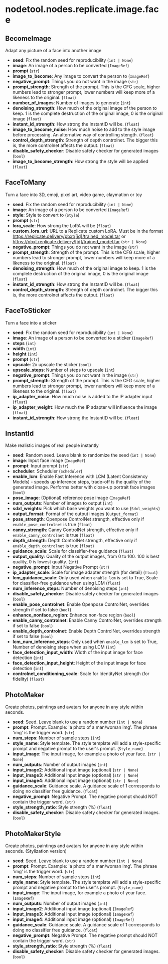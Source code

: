 # nodetool.nodes.replicate.image.face

## BecomeImage

Adapt any picture of a face into another image

- **seed**: Fix the random seed for reproducibility (`int | None`)
- **image**: An image of a person to be converted (`ImageRef`)
- **prompt** (`str`)
- **image_to_become**: Any image to convert the person to (`ImageRef`)
- **negative_prompt**: Things you do not want in the image (`str`)
- **prompt_strength**: Strength of the prompt. This is the CFG scale, higher numbers lead to stronger prompt, lower numbers will keep more of a likeness to the original. (`float`)
- **number_of_images**: Number of images to generate (`int`)
- **denoising_strength**: How much of the original image of the person to keep. 1 is the complete destruction of the original image, 0 is the original image (`float`)
- **instant_id_strength**: How strong the InstantID will be. (`float`)
- **image_to_become_noise**: How much noise to add to the style image before processing. An alternative way of controlling stength. (`float`)
- **control_depth_strength**: Strength of depth controlnet. The bigger this is, the more controlnet affects the output. (`float`)
- **disable_safety_checker**: Disable safety checker for generated images (`bool`)
- **image_to_become_strength**: How strong the style will be applied (`float`)

## FaceToMany

Turn a face into 3D, emoji, pixel art, video game, claymation or toy

- **seed**: Fix the random seed for reproducibility (`int | None`)
- **image**: An image of a person to be converted (`ImageRef`)
- **style**: Style to convert to (`Style`)
- **prompt** (`str`)
- **lora_scale**: How strong the LoRA will be (`float`)
- **custom_lora_url**: URL to a Replicate custom LoRA. Must be in the format https://replicate.delivery/pbxt/[id]/trained_model.tar or https://pbxt.replicate.delivery/[id]/trained_model.tar (`str | None`)
- **negative_prompt**: Things you do not want in the image (`str`)
- **prompt_strength**: Strength of the prompt. This is the CFG scale, higher numbers lead to stronger prompt, lower numbers will keep more of a likeness to the original. (`float`)
- **denoising_strength**: How much of the original image to keep. 1 is the complete destruction of the original image, 0 is the original image (`float`)
- **instant_id_strength**: How strong the InstantID will be. (`float`)
- **control_depth_strength**: Strength of depth controlnet. The bigger this is, the more controlnet affects the output. (`float`)

## FaceToSticker

Turn a face into a sticker

- **seed**: Fix the random seed for reproducibility (`int | None`)
- **image**: An image of a person to be converted to a sticker (`ImageRef`)
- **steps** (`int`)
- **width** (`int`)
- **height** (`int`)
- **prompt** (`str`)
- **upscale**: 2x upscale the sticker (`bool`)
- **upscale_steps**: Number of steps to upscale (`int`)
- **negative_prompt**: Things you do not want in the image (`str`)
- **prompt_strength**: Strength of the prompt. This is the CFG scale, higher numbers lead to stronger prompt, lower numbers will keep more of a likeness to the original. (`float`)
- **ip_adapter_noise**: How much noise is added to the IP adapter input (`float`)
- **ip_adapter_weight**: How much the IP adapter will influence the image (`float`)
- **instant_id_strength**: How strong the InstantID will be. (`float`)

## InstantId

Make realistic images of real people instantly

- **seed**: Random seed. Leave blank to randomize the seed (`int | None`)
- **image**: Input face image (`ImageRef`)
- **prompt**: Input prompt (`str`)
- **scheduler**: Scheduler (`Scheduler`)
- **enable_lcm**: Enable Fast Inference with LCM (Latent Consistency Models) - speeds up inference steps, trade-off is the quality of the generated image. Performs better with close-up portrait face images (`bool`)
- **pose_image**: (Optional) reference pose image (`ImageRef`)
- **num_outputs**: Number of images to output (`int`)
- **sdxl_weights**: Pick which base weights you want to use (`Sdxl_weights`)
- **output_format**: Format of the output images (`Output_format`)
- **pose_strength**: Openpose ControlNet strength, effective only if `enable_pose_controlnet` is true (`float`)
- **canny_strength**: Canny ControlNet strength, effective only if `enable_canny_controlnet` is true (`float`)
- **depth_strength**: Depth ControlNet strength, effective only if `enable_depth_controlnet` is true (`float`)
- **guidance_scale**: Scale for classifier-free guidance (`float`)
- **output_quality**: Quality of the output images, from 0 to 100. 100 is best quality, 0 is lowest quality. (`int`)
- **negative_prompt**: Input Negative Prompt (`str`)
- **ip_adapter_scale**: Scale for image adapter strength (for detail) (`float`)
- **lcm_guidance_scale**: Only used when `enable_lcm` is set to True, Scale for classifier-free guidance when using LCM (`float`)
- **num_inference_steps**: Number of denoising steps (`int`)
- **disable_safety_checker**: Disable safety checker for generated images (`bool`)
- **enable_pose_controlnet**: Enable Openpose ControlNet, overrides strength if set to false (`bool`)
- **enhance_nonface_region**: Enhance non-face region (`bool`)
- **enable_canny_controlnet**: Enable Canny ControlNet, overrides strength if set to false (`bool`)
- **enable_depth_controlnet**: Enable Depth ControlNet, overrides strength if set to false (`bool`)
- **lcm_num_inference_steps**: Only used when `enable_lcm` is set to True, Number of denoising steps when using LCM (`int`)
- **face_detection_input_width**: Width of the input image for face detection (`int`)
- **face_detection_input_height**: Height of the input image for face detection (`int`)
- **controlnet_conditioning_scale**: Scale for IdentityNet strength (for fidelity) (`float`)

## PhotoMaker

Create photos, paintings and avatars for anyone in any style within seconds.

- **seed**: Seed. Leave blank to use a random number (`int | None`)
- **prompt**: Prompt. Example: 'a photo of a man/woman img'. The phrase 'img' is the trigger word. (`str`)
- **num_steps**: Number of sample steps (`int`)
- **style_name**: Style template. The style template will add a style-specific prompt and negative prompt to the user's prompt. (`Style_name`)
- **input_image**: The input image, for example a photo of your face. (`str | None`)
- **num_outputs**: Number of output images (`int`)
- **input_image2**: Additional input image (optional) (`str | None`)
- **input_image3**: Additional input image (optional) (`str | None`)
- **input_image4**: Additional input image (optional) (`str | None`)
- **guidance_scale**: Guidance scale. A guidance scale of 1 corresponds to doing no classifier free guidance. (`float`)
- **negative_prompt**: Negative Prompt. The negative prompt should NOT contain the trigger word. (`str`)
- **style_strength_ratio**: Style strength (%) (`float`)
- **disable_safety_checker**: Disable safety checker for generated images. (`bool`)

## PhotoMakerStyle

Create photos, paintings and avatars for anyone in any style within seconds.  (Stylization version)

- **seed**: Seed. Leave blank to use a random number (`int | None`)
- **prompt**: Prompt. Example: 'a photo of a man/woman img'. The phrase 'img' is the trigger word. (`str`)
- **num_steps**: Number of sample steps (`int`)
- **style_name**: Style template. The style template will add a style-specific prompt and negative prompt to the user's prompt. (`Style_name`)
- **input_image**: The input image, for example a photo of your face. (`ImageRef`)
- **num_outputs**: Number of output images (`int`)
- **input_image2**: Additional input image (optional) (`ImageRef`)
- **input_image3**: Additional input image (optional) (`ImageRef`)
- **input_image4**: Additional input image (optional) (`ImageRef`)
- **guidance_scale**: Guidance scale. A guidance scale of 1 corresponds to doing no classifier free guidance. (`float`)
- **negative_prompt**: Negative Prompt. The negative prompt should NOT contain the trigger word. (`str`)
- **style_strength_ratio**: Style strength (%) (`float`)
- **disable_safety_checker**: Disable safety checker for generated images. (`bool`)

